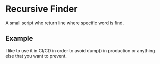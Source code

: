# Recursive Finder

A small script who return line where specific word is find.

## Example 

I like to use it in CI/CD in order to avoid dump() in production or anything else that you want to prevent.
